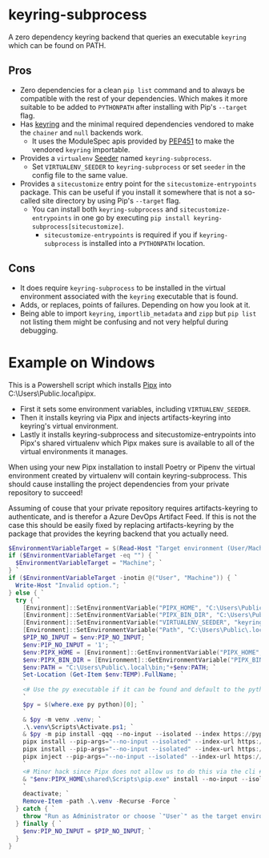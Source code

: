 # keyring-subprocess
A zero dependency keyring backend that queries an executable `keyring` which can be
found on PATH.

## Pros
- Zero dependencies for a clean `pip list` command and to always be
  compatible with the rest of your dependencies. Which makes it more
  suitable to be added to `PYTHONPATH` after installing with Pip's
  `--target` flag.
- Has [keyring](https://pypi.org/project/keyring) and the minimal required
  dependencies vendored to make the `chainer` and `null` backends work.
  - It uses the ModuleSpec apis provided by [PEP451](https://peps.python.org/pep-0451/)
    to make the vendored `keyring` importable.
- Provides a `virtualenv` [Seeder](https://virtualenv.pypa.io/en/latest/user_guide.html#seeders)
  named `keyring-subprocess`.
  - Set `VIRTUALENV_SEEDER` to `keyring-subprocess` or set `seeder` in the
    config file to the same value.
- Provides a `sitecustomize` entry point for the `sitecustomize-entrypoints`
  package. This can be useful if you install it somewhere that is not a
  so-called site directory by using Pip's `--target` flag.
  - You can install both `keyring-subprocess` and `sitecustomize-entrypoints`
    in one go by executing `pip install keyring-subprocess[sitecustomize]`.
    - `sitecustomize-entrypoints` is required if you if `keyring-subprocess`
      is installed into a `PYTHONPATH` location.

## Cons
- It does require `keyring-subprocess` to be installed in the virtual
  environment associated with the `keyring` executable that is found.
- Adds, or replaces, points of failures. Depending on how you look at it.
- Being able to import `keyring`, `importlib_metadata` and `zipp` but
  `pip list` not listing them might be confusing and not very helpful during
  debugging.

# Example on Windows

This is a Powershell script which installs [Pipx](https://pypa.github.io/pipx/)
into C:\Users\Public\.local\pipx.
- First it sets some environment variables, including `VIRTUALENV_SEEDER`.
- Then it installs keyring via Pipx and injects artifacts-keyring into
keyring's virtual environment.
- Lastly it installs
keyring-subprocess and sitecustomize-entrypoints into Pipx's shared virtualenv
which Pipx makes sure is available to all of the virtual environments it
manages.

When using your new Pipx installation to install Poetry or Pipenv the virtual
environment created by virtualenv will contain keyring-subprocess. This should
cause installing the project dependencies from your private repository to
succeed!

Assuming of couse that your private repository requires artifacts-keyring to
authenticate, and is therefor a Azure DevOps Artifact Feed. If this is not the
case this should be easily fixed by replacing artifacts-keyring by the
package that provides the keyring backend that you actually need. 

```powershell
$EnvironmentVariableTarget = $(Read-Host "Target environment (User/Machine) [Machine]").Trim(); `
if ($EnvironmentVariableTarget -eq "") { `
  $EnvironmentVariableTarget = "Machine"; `
} `
if ($EnvironmentVariableTarget -inotin @("User", "Machine")) { `
  Write-Host "Invalid option."; `
} else { `
  try { `
    [Environment]::SetEnvironmentVariable("PIPX_HOME", "C:\Users\Public\.local\pipx", $EnvironmentVariableTarget); `
    [Environment]::SetEnvironmentVariable("PIPX_BIN_DIR", "C:\Users\Public\.local\bin", $EnvironmentVariableTarget); `
    [Environment]::SetEnvironmentVariable("VIRTUALENV_SEEDER", "keyring-subprocess", $EnvironmentVariableTarget); `
    [Environment]::SetEnvironmentVariable("Path", "C:\Users\Public\.local\bin;" + [Environment]::GetEnvironmentVariable("Path", $EnvironmentVariableTarget), $EnvironmentVariableTarget); `
    $PIP_NO_INPUT = $env:PIP_NO_INPUT; `
    $env:PIP_NO_INPUT = '1'; `
    $env:PIPX_HOME = [Environment]::GetEnvironmentVariable("PIPX_HOME", $EnvironmentVariableTarget); `
    $env:PIPX_BIN_DIR = [Environment]::GetEnvironmentVariable("PIPX_BIN_DIR", $EnvironmentVariableTarget); `
    $env:PATH = "C:\Users\Public\.local\bin;"+$env:PATH; `
    Set-Location (Get-Item $env:TEMP).FullName; `
    `
    <# Use the py executable if it can be found and default to the python executable #> 
    `
    $py = $(where.exe py python)[0]; `
    `
    & $py -m venv .venv; `
    .\.venv\Scripts\Activate.ps1; `
    & $py -m pip install -qqq --no-input --isolated --index https://pypi.org/simple/ pipx; `
    pipx install --pip-args="--no-input --isolated" --index-url https://pypi.org/simple/ pipx; `
    pipx install --pip-args="--no-input --isolated" --index-url https://pypi.org/simple/ keyring; `
    pipx inject --pip-args="--no-input --isolated" --index-url https://pypi.org/simple/ keyring artifacts-keyring; `
    `
    <# Minor hack since Pipx does not allow us to do this via the cli #> `
    & "$env:PIPX_HOME\shared\Scripts\pip.exe" install --no-input --isolated --index-url https://pypi.org/simple/ keyring-subprocess[sitecustomize]; `
    `
    deactivate; `
    Remove-Item -path .\.venv -Recurse -Force `
  } catch { `
    throw "Run as Administrator or choose `"User`" as the target environment" `
  } finally { `
    $env:PIP_NO_INPUT = $PIP_NO_INPUT; `
  }
}
```
